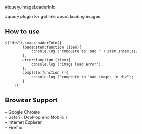 #jquery.imageLoaderInfo

Jquery plugin for get info about loading images

## How to use
```
$("div").imageLoaderInfo({
		loadedItem:function (item){
			console.log ("complete to load " + item.index());
		},
		error:function (item){
			console.log ("image load error");
		},
		complete:function (){
			console.log ("complete to load images in div");
		}
	});
```

## Browser Support
– Google Chrome  
– Safari ( Desktop and Mobile )  
– Internet Explorer  
– Firefox
